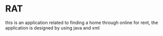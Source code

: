 # RAT
this is an application related to finding a home through online for  rent, the application is designed by using java and xml

